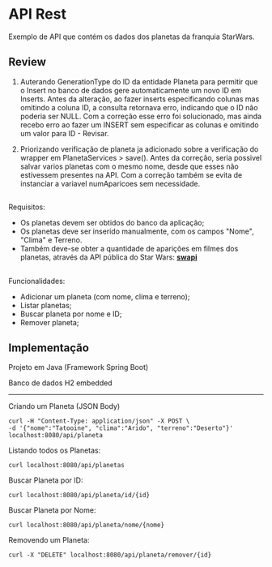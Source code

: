 # API Rest
Exemplo de API que contém os dados dos planetas da franquia StarWars.

## Review
1. Auterando GenerationType do ID da entidade Planeta para permitir que o Insert no banco de dados gere automaticamente um novo ID em 
Inserts. Antes da alteração, ao fazer inserts especificando colunas mas omitindo a coluna ID, a consulta retornava erro, indicando que o ID não poderia ser NULL. 
Com a correção esse erro foi solucionado, mas ainda recebo erro ao fazer um INSERT sem especificar as colunas e omitindo um valor para ID - Revisar.

2. Priorizando verificação de planeta ja adicionado sobre a verificação do wrapper em PlanetaServices > save(). Antes da correção, seria 
possivel salvar varios planetas com o mesmo nome, desde que esses não estivessem presentes na API. Com a correção também se evita de 
instanciar a variavel numAparicoes sem necessidade.

##
Requisitos:
- Os planetas devem ser obtidos do banco da aplicação;
- Os planetas deve ser inserido manualmente, com os campos "Nome", "Clima" e Terreno.
- Também deve-se obter a quantidade de aparições em filmes dos planetas, através da API pública do Star Wars: [**swapi**](https://swapi.co/)

##
Funcionalidades:
- Adicionar um planeta (com nome, clima e terreno);
- Listar planetas;
- Buscar planeta por nome e ID;
- Remover planeta;

## Implementação
Projeto em Java (Framework Spring Boot)

Banco de dados H2 embedded

---

Criando um Planeta (JSON Body)
```
curl -H "Content-Type: application/json" -X POST \
-d '{"nome":"Tatooine", "clima":"Arido", "terreno":"Deserto"}' localhost:8080/api/planeta
```

Listando todos os Planetas:
```
curl localhost:8080/api/planetas
```

Buscar Planeta por ID:
```
curl localhost:8080/api/planeta/id/{id}
```

Buscar Planeta por Nome:
```
curl localhost:8080/api/planeta/nome/{nome}
```

Removendo um Planeta:
```
curl -X "DELETE" localhost:8080/api/planeta/remover/{id}
```
